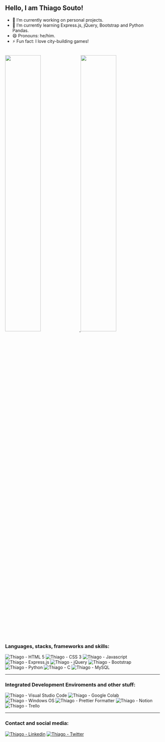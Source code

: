 ## Hello, I am Thiago Souto!

- 🔭 I’m currently working on personal projects.
- 🌱 I’m currently learning Express.js, jQuery, Bootstrap and Python Pandas.
- 😄 Pronouns: he/him.
- ⚡ Fun fact: I love city-building games!

<br>

<div>
  <a href="https://github.com/thiagosoutodev">
  <img width="48%" src="https://github-readme-stats.vercel.app/api?username=thiagosoutodev&show_icons=true&theme=dracula&include_all_commits=true&count_private=true">
  <img width="48%" src="https://github-readme-stats.vercel.app/api/top-langs/?username=thiagosoutodev&layout=compact&langs_count=16&theme=dracula">
  </a>
</div>

<br>

### Languages, stacks, frameworks and skills:
<div>
  <img alt="Thiago - HTML 5" src="https://img.shields.io/badge/HTML5-E34F26?style=for-the-badge&logo=html5&logoColor=white">
  <img alt="Thiago - CSS 3" src="https://img.shields.io/badge/CSS3-1572B6?style=for-the-badge&logo=css3&logoColor=white">
  <img alt="Thiago - Javascript" src="https://img.shields.io/badge/JavaScript-323330?style=for-the-badge&logo=javascript&logoColor=F7DF1E">
  <img alt="Thiago - Express.js" src="https://img.shields.io/badge/Express.js-404D59?style=for-the-badge">
  <img alt="Thiago - jQuery" src="https://img.shields.io/badge/jQuery-0769AD?style=for-the-badge&logo=jquery&logoColor=white">
  <img alt="Thiago - Bootstrap" src="https://img.shields.io/badge/Bootstrap-563D7C?style=for-the-badge&logo=bootstrap&logoColor=white">
  <img alt="Thiago - Python" src="https://img.shields.io/badge/Python-3776AB?style=for-the-badge&logo=python&logoColor=white">
  <img alt="Thiago - C" src="https://img.shields.io/badge/C-00599C?style=for-the-badge&logo=c&logoColor=white">
  <img alt="Thiago - MySQL" src="https://img.shields.io/badge/MySQL-005C84?style=for-the-badge&logo=mysql&logoColor=white">
</div>

<hr>

### Integrated Development Enviroments and other stuff:
<div>
  <img alt="Thiago - Visual Studio Code" src="https://img.shields.io/badge/Visual_Studio_Code-0078D4?style=for-the-badge&logo=visual%20studio%20code&logoColor=white">
  <img alt="Thiago - Google Colab" src="https://img.shields.io/badge/Colab-F9AB00?style=for-the-badge&logo=googlecolab&color=525252">
  <img alt="Thiago - Windows OS" src="https://img.shields.io/badge/Windows-0078D6?style=for-the-badge&logo=windows&logoColor=white">
  <img alt="Thiago - Prettier Formatter" src="https://img.shields.io/badge/prettier-1A2C34?style=for-the-badge&logo=prettier&logoColor=F7BA3E">
  <img alt="Thiago - Notion" src="https://img.shields.io/badge/Notion-000000?style=for-the-badge&logo=notion&logoColor=white">
  <img alt="Thiago - Trello" src="https://img.shields.io/badge/Trello-0052CC?style=for-the-badge&logo=trello&logoColor=white">
</div>

<hr>

### Contact and social media:
<div>
  <a href="https://www.linkedin.com/in/thiagosoutodev/" target="_blank"><img alt="Thiago - Linkedin" src="https://img.shields.io/badge/LinkedIn-0077B5?style=for-the-badge&logo=linkedin&logoColor=white"></a>
  <a href="https://twitter.com/thiagosoutodev target="_blank"><img alt="Thiago - Twitter" src="https://img.shields.io/badge/Twitter-1DA1F2?style=for-the-badge&logo=twitter&logoColor=white"></a>
</div>
